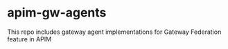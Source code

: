 # apim-gw-agents
This repo includes gateway agent implementations for Gateway Federation feature in APIM
